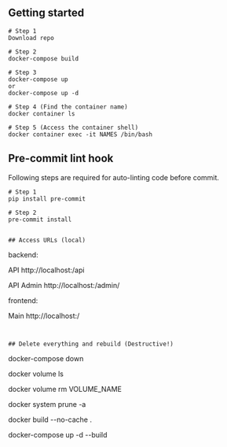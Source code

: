 
## Getting started
```
# Step 1
Download repo

# Step 2
docker-compose build

# Step 3
docker-compose up
or
docker-compose up -d

# Step 4 (Find the container name)
docker container ls

# Step 5 (Access the container shell)
docker container exec -it NAMES /bin/bash

```
## Pre-commit lint hook
Following steps are required for auto-linting code before commit.
```
# Step 1
pip install pre-commit

# Step 2
pre-commit install


## Access URLs (local)
```
backend:

API          http://localhost:<port>/api

API Admin    http://localhost:<port>/admin/

frontend:

Main        http://localhost:<port>/
```


## Delete everything and rebuild (Destructive!)
```
docker-compose down

docker volume ls

docker volume rm VOLUME_NAME

docker system prune -a

docker build --no-cache .

docker-compose up -d --build
```
